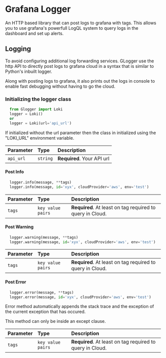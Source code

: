 # Grafana Logger

An HTTP based library that can post logs to grafana with tags. This allows you to use
grafana's powerfull LogQL system to query logs in the dashboard and set up alerts.

## Logging

To avoid configuring additional log forwarding services. GLogger use the http API to directly
post logs to grafana cloud in a syntax that is similar to Python's inbuilt logger.

Along with posting logs to grafana, it also prints out the logs in console to enable fast debugging without having to go the cloud.

### Initializing the logger class

```python
  from Glogger import Loki
  logger = Loki()
  or
  logger = Loki(url='api_url')
```

If initialized without the url parameter then the class in initialized using the "LOKI_URL" environment variable.

| Parameter | Type     | Description                |
| :-------- | :------- | :------------------------- |
| `api_url` | `string` | **Required**. Your API url |

#### Post Info

```python
  logger.info(message, **tags)
  logger.info(message, id='xyx', cloudProvider='aws', env='test')
```

| Parameter | Type              | Description                                               |
| :-------- | :---------------- | :-------------------------------------------------------- |
| `tags`    | `key value pairs` | **Required**. At least on tag required to query in Cloud. |

#### Post Warning

```python
  logger.warning(message, **tags)
  logger.warning(message, id='xyx', cloudProvider='aws', env='test')
```

| Parameter | Type              | Description                                               |
| :-------- | :---------------- | :-------------------------------------------------------- |
| `tags`    | `key value pairs` | **Required**. At least on tag required to query in Cloud. |

#### Post Error

```python
  logger.error(message, **tags)
  logger.error(message, id='xyx', cloudProvider='aws', env='test')
```

Error method automatically appends the stack trace and the exception of the current exception that has occured.

This method can only be inside an except clause.

| Parameter | Type              | Description                                               |
| :-------- | :---------------- | :-------------------------------------------------------- |
| `tags`    | `key value pairs` | **Required**. At least on tag required to query in Cloud. |
